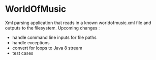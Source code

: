 # WorldOfMusic
Xml parsing application that reads in a known worldofmusic.xml file and outputs to the filesystem.
Upcoming changes : 
- handle command line inputs for file paths
- handle exceptions
- convert for loops to Java 8 stream
- test cases
